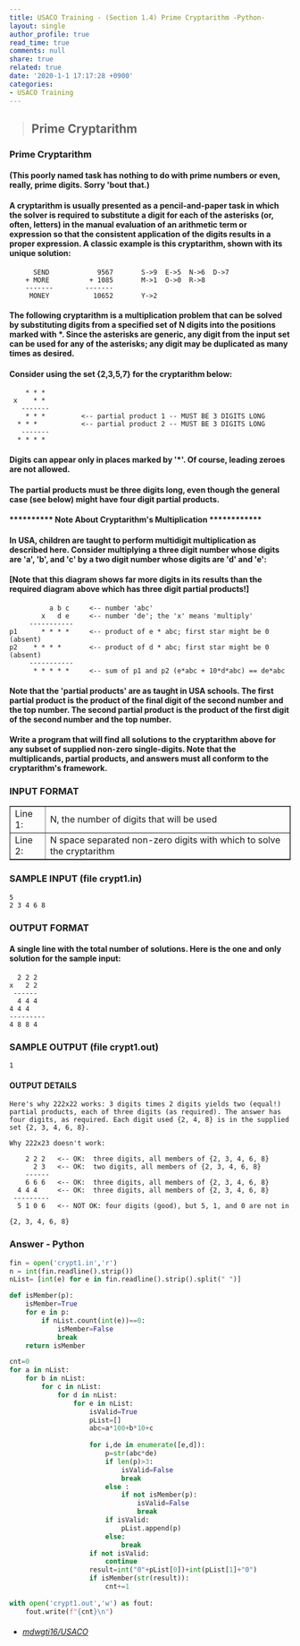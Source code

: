 ```yaml
---
title: USACO Training - (Section 1.4) Prime Cryptarithm -Python-
layout: single
author_profile: true
read_time: true
comments: null
share: true
related: true
date: '2020-1-1 17:17:28 +0900'
categories:
- USACO Training
---
```


> ## Prime Cryptarithm

### Prime Cryptarithm
#### (This poorly named task has nothing to do with prime numbers or even, really, prime digits. Sorry 'bout that.)

#### A cryptarithm is usually presented as a pencil-and-paper task in which the solver is required to substitute a digit for each of the asterisks (or, often, letters) in the manual evaluation of an arithmetic term or expression so that the consistent application of the digits results in a proper expression. A classic example is this cryptarithm, shown with its unique solution:

		  SEND            9567       S->9  E->5  N->6  D->7
		+ MORE          + 1085       M->1  O->0  R->8
		-------        -------
		 MONEY           10652       Y->2
		 
#### The following cryptarithm is a multiplication problem that can be solved by substituting digits from a specified set of N digits into the positions marked with *. Since the asterisks are generic, any digit from the input set can be used for any of the asterisks; any digit may be duplicated as many times as desired.

#### Consider using the set {2,3,5,7} for the cryptarithm below:

	    * * *
	 x    * *
	   -------
	    * * *         <-- partial product 1 -- MUST BE 3 DIGITS LONG
	  * * *           <-- partial product 2 -- MUST BE 3 DIGITS LONG
	   -------
	  * * * *
#### Digits can appear only in places marked by '*'. Of course, leading zeroes are not allowed.

#### The partial products must be three digits long, even though the general case (see below) might have four digit partial products.

#### ********** Note About Cryptarithm's Multiplication ************
#### In USA, children are taught to perform multidigit multiplication as described here. Consider multiplying a three digit number whose digits are 'a', 'b', and 'c' by a two digit number whose digits are 'd' and 'e':

#### [Note that this diagram shows far more digits in its results than the required diagram above which has three digit partial products!]

              a b c     <-- number 'abc'
            x   d e     <-- number 'de'; the 'x' means 'multiply'
         -----------
	p1      * * * *     <-- product of e * abc; first star might be 0 (absent)
	p2    * * * *       <-- product of d * abc; first star might be 0 (absent)
         -----------
          * * * * *     <-- sum of p1 and p2 (e*abc + 10*d*abc) == de*abc

#### Note that the 'partial products' are as taught in USA schools. The first partial product is the product of the final digit of the second number and the top number. The second partial product is the product of the first digit of the second number and the top number.

#### Write a program that will find all solutions to the cryptarithm above for any subset of supplied non-zero single-digits. Note that the multiplicands, partial products, and answers must all conform to the cryptarithm's framework.

### INPUT FORMAT

<table border="1">
<tbody><tr> <td> Line 1: </td> <td> N, the number of digits that will be used</td>
</tr><tr> <td> Line 2: </td> <td>N space separated non-zero digits with which to solve the cryptarithm </td>
</tr></tbody></table>

### SAMPLE INPUT (file crypt1.in)
	5
	2 3 4 6 8
	
### OUTPUT FORMAT

#### A single line with the total number of solutions. Here is the one and only solution for the sample input:

      2 2 2
    x   2 2
     ------
      4 4 4
    4 4 4
    ---------
    4 8 8 4

### SAMPLE OUTPUT (file crypt1.out)
	1
	
#### OUTPUT DETAILS
	Here's why 222x22 works: 3 digits times 2 digits yields two (equal!) partial products, each of three digits (as required). The answer has four digits, as required. Each digit used {2, 4, 8} is in the supplied set {2, 3, 4, 6, 8}.

	Why 222x23 doesn't work:

	    2 2 2   <-- OK:  three digits, all members of {2, 3, 4, 6, 8}
          2 3   <-- OK:  two digits, all members of {2, 3, 4, 6, 8}
	    ------
	    6 6 6   <-- OK:  three digits, all members of {2, 3, 4, 6, 8}
	  4 4 4     <-- OK:  three digits, all members of {2, 3, 4, 6, 8}
	 ---------
	  5 1 0 6   <-- NOT OK: four digits (good), but 5, 1, and 0 are not in
																												{2, 3, 4, 6, 8}
		
### Answer - Python
```python
fin = open('crypt1.in','r')
n = int(fin.readline().strip())
nList= [int(e) for e in fin.readline().strip().split(" ")]

def isMember(p):
    isMember=True
    for e in p:                                
        if nList.count(int(e))==0:
            isMember=False
            break
    return isMember

cnt=0
for a in nList:
    for b in nList:
        for c in nList:
            for d in nList:
                for e in nList:
                    isValid=True
                    pList=[]
                    abc=a*100+b*10+c
                    
                    for i,de in enumerate([e,d]):
                        p=str(abc*de)
                        if len(p)>3:
                            isValid=False
                            break
                        else :
                            if not isMember(p):
                                isValid=False
                                break    
                        if isValid:
                            pList.append(p)
                        else:
                            break
                    if not isValid:
                        continue
                    result=int("0"+pList[0])+int(pList[1]+"0")
                    if isMember(str(result)):
                        cnt+=1
                        
with open('crypt1.out','w') as fout:
    fout.write(f"{cnt}\n")
```

* ###### [mdwgti16/USACO]

[mdwgti16/USACO]: https://github.com/mdwgti16/USACO/tree/master/USACO/Chapter%201/Section%201.4